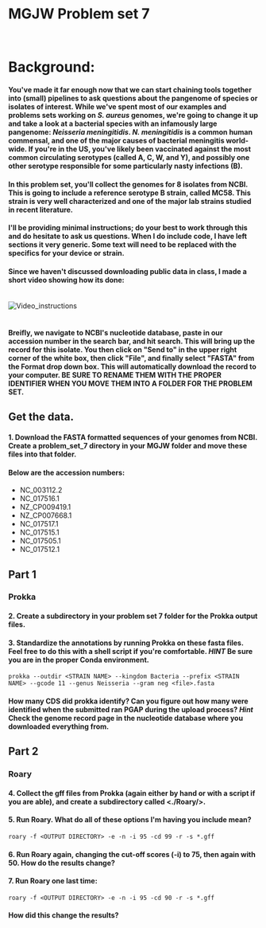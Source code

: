 # MGJW Problem set 7<br/><br/>

# Background:<br/>
#### You've made it far enough now that we can start chaining tools together into (small) pipelines to ask questions about the pangenome of species or isolates of interest. While we've spent most of our examples and problems sets working on *S. aureus* genomes, we're going to change it up and take a look at a bacterial species with an infamously large pangenome: *Neisseria meningitidis*. *N. meningitidis* is a common human commensal, and one of the major causes of bacterial meningitis world-wide. If you're in the US, you've likely been vaccinated against the most common circulating serotypes (called A, C, W, and Y), and possibly one other serotype responsible for some particularly nasty infections (B).<br/>

#### In this problem set, you'll collect the genomes for 8 isolates from NCBI. This is going to include a reference serotype B strain, called MC58. This strain is very well characterized and one of the major lab strains studied in recent literature.<br/>

#### I'll be providing minimal instructions; do your best to work through this and do hesitate to ask us questions. When I do include code, I have left sections it very generic. Some text will need to be replaced with the specifics for your device or strain.<br/>

#### Since we haven't discussed downloading public data in class, I made a short video showing how its done:<br/><br/>
![Video_instructions](https://youtu.be/g5j1vfv9ojo)<br/><br/>
#### Breifly, we navigate to NCBI's nucleotide database, paste in our accession number in the search bar, and hit search. This will bring up the record for this isolate. You then click on "Send to" in the upper right corner of the white box, then click "File", and finally select "FASTA" from the Format drop down box. This will automatically download the record to your computer. BE SURE TO RENAME THEM WITH THE PROPER IDENTIFIER WHEN YOU MOVE THEM INTO A FOLDER FOR THE PROBLEM SET.<br/>

## Get the data.
#### 1. Download the FASTA formatted sequences of your genomes from NCBI. Create a problem_set_7 directory in your MGJW folder and move these files into that folder.<br/>
#### Below are the accession numbers:<br/>
* NC_003112.2
* NC_017516.1
* NZ_CP009419.1
* NZ_CP007668.1
* NC_017517.1
* NC_017515.1
* NC_017505.1
* NC_017512.1

## Part 1 <br/>
### Prokka <br/>
#### 2. Create a subdirectory in your problem set 7 folder for the Prokka output files.
#### 3. Standardize the annotations by running Prokka on these fasta files. Feel free to do this with a shell script if you're comfortable. *HINT* Be sure you are in the proper Conda environment. <br/>

```
prokka --outdir <STRAIN NAME> --kingdom Bacteria --prefix <STRAIN NAME> --gcode 11 --genus Neisseria --gram neg <file>.fasta

```

#### How many CDS did prokka identify? Can you figure out how many were identified when the submitted ran PGAP during the upload process? *Hint* Check the genome record page in the nucleotide database where you downloaded everything from.<br/>

## Part 2<br/>
### Roary<br/>
#### 4. Collect the gff files from Prokka (again either by hand or with a script if you are able), and create a subdirectory called <./Roary/>.
#### 5. Run Roary. What do all of these options I'm having you include mean?<br/>
```
roary -f <OUTPUT DIRECTORY> -e -n -i 95 -cd 99 -r -s *.gff

```
#### 6. Run Roary again, changing the cut-off scores (-i) to 75, then again with 50. How do the results change?<br/>
#### 7. Run Roary one last time:<br/>
```
roary -f <OUTPUT DIRECTORY> -e -n -i 95 -cd 90 -r -s *.gff

```
#### How did this change the results?
